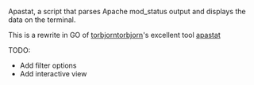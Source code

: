 Apastat, a script that parses Apache mod_status output
and displays the data on the terminal.

This is a rewrite in GO of [torbjorntorbjorn](https://github.com/torbjorntorbjorn)'s excellent tool [apastat](https://github.com/torbjorntorbjorn/apastat)


TODO: 
* Add filter options
* Add interactive view